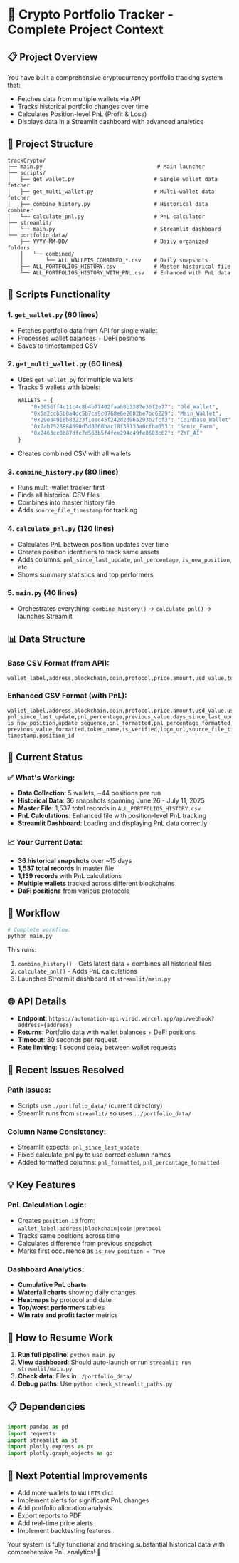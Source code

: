 # 🚀 Crypto Portfolio Tracker - Complete Project Context

## 📋 Project Overview
You have built a comprehensive cryptocurrency portfolio tracking system that:
- Fetches data from multiple wallets via API
- Tracks historical portfolio changes over time
- Calculates Position-level PnL (Profit & Loss)
- Displays data in a Streamlit dashboard with advanced analytics

## 📁 Project Structure
```
trackCrypto/
├── main.py                                    # Main launcher
├── scripts/
│   ├── get_wallet.py                         # Single wallet data fetcher
│   ├── get_multi_wallet.py                   # Multi-wallet data fetcher  
│   ├── combine_history.py                    # Historical data combiner
│   └── calculate_pnl.py                      # PnL calculator
├── streamlit/
│   └── main.py                               # Streamlit dashboard
└── portfolio_data/
    ├── YYYY-MM-DD/                           # Daily organized folders
    │   └── combined/
    │       └── ALL_WALLETS_COMBINED_*.csv    # Daily snapshots
    ├── ALL_PORTFOLIOS_HISTORY.csv            # Master historical file
    └── ALL_PORTFOLIOS_HISTORY_WITH_PNL.csv   # Enhanced with PnL data
```

## 🔧 Scripts Functionality

### 1. `get_wallet.py` (60 lines)
- Fetches portfolio data from API for single wallet
- Processes wallet balances + DeFi positions
- Saves to timestamped CSV

### 2. `get_multi_wallet.py` (60 lines)  
- Uses `get_wallet.py` for multiple wallets
- Tracks 5 wallets with labels:
  ```python
  WALLETS = {
      "0x3656ff4c11c4c8b4b77402faab8b3387e36f2e77": "Old_Wallet",
      "0x5a2ccb5b0a4dc5b7ca9c0768e6e2082be7bc6229": "Main_Wallet", 
      "0x29ea4918b83223f1eec45f242d2d96a293b2fcf3": "Coinbase_Wallet",
      "0x7ab7528984690d3d8066bac18f38133a0cfba053": "Sonic_Farm",
      "0x2463cc0b87dfc7d563b5f4fee294c49fe0603c62": "ZYF_AI"
  }
  ```
- Creates combined CSV with all wallets

### 3. `combine_history.py` (80 lines)
- Runs multi-wallet tracker first
- Finds all historical CSV files  
- Combines into master history file
- Adds `source_file_timestamp` for tracking

### 4. `calculate_pnl.py` (120 lines)
- Calculates PnL between position updates over time
- Creates position identifiers to track same assets
- Adds columns: `pnl_since_last_update`, `pnl_percentage`, `is_new_position`, etc.
- Shows summary statistics and top performers

### 5. `main.py` (40 lines)
- Orchestrates everything: `combine_history()` → `calculate_pnl()` → launches Streamlit

## 📊 Data Structure

### Base CSV Format (from API):
```csv
wallet_label,address,blockchain,coin,protocol,price,amount,usd_value,token_name,is_verified,logo_url
```

### Enhanced CSV Format (with PnL):
```csv
wallet_label,address,blockchain,coin,protocol,price,amount,usd_value,usd_value_numeric,
pnl_since_last_update,pnl_percentage,previous_value,days_since_last_update,
is_new_position,update_sequence,pnl_formatted,pnl_percentage_formatted,
previous_value_formatted,token_name,is_verified,logo_url,source_file_timestamp,
timestamp,position_id
```

## 🎯 Current Status

### ✅ What's Working:
- **Data Collection**: 5 wallets, ~44 positions per run
- **Historical Data**: 36 snapshots spanning June 26 - July 11, 2025
- **Master File**: 1,537 total records in `ALL_PORTFOLIOS_HISTORY.csv`
- **PnL Calculations**: Enhanced file with position-level PnL tracking
- **Streamlit Dashboard**: Loading and displaying PnL data correctly

### 📈 Your Current Data:
- **36 historical snapshots** over ~15 days
- **1,537 total records** in master file  
- **1,139 records** with PnL calculations
- **Multiple wallets** tracked across different blockchains
- **DeFi positions** from various protocols

## 🔄 Workflow
```bash
# Complete workflow:
python main.py
```

This runs:
1. `combine_history()` - Gets latest data + combines all historical files
2. `calculate_pnl()` - Adds PnL calculations  
3. Launches Streamlit dashboard at `streamlit/main.py`

## 🌐 API Details
- **Endpoint**: `https://automation-api-virid.vercel.app/api/webhook?address={address}`
- **Returns**: Portfolio data with wallet balances + DeFi positions
- **Timeout**: 30 seconds per request
- **Rate limiting**: 1 second delay between wallet requests

## 🔧 Recent Issues Resolved

### Path Issues:
- Scripts use `./portfolio_data/` (current directory)
- Streamlit runs from `streamlit/` so uses `../portfolio_data/`

### Column Name Consistency:
- Streamlit expects: `pnl_since_last_update`
- Fixed calculate_pnl.py to use correct column names
- Added formatted columns: `pnl_formatted`, `pnl_percentage_formatted`

## 💡 Key Features

### PnL Calculation Logic:
- Creates `position_id` from: `wallet_label|address|blockchain|coin|protocol`
- Tracks same positions across time
- Calculates difference from previous snapshot
- Marks first occurrence as `is_new_position = True`

### Dashboard Analytics:
- **Cumulative PnL charts**
- **Waterfall charts** showing daily changes
- **Heatmaps** by protocol and date
- **Top/worst performers** tables
- **Win rate and profit factor** metrics

## 🚀 How to Resume Work

1. **Run full pipeline**: `python main.py`
2. **View dashboard**: Should auto-launch or run `streamlit run streamlit/main.py`
3. **Check data**: Files in `./portfolio_data/`
4. **Debug paths**: Use `python check_streamlit_paths.py`

## 📋 Dependencies
```python
import pandas as pd
import requests  
import streamlit as st
import plotly.express as px
import plotly.graph_objects as go
```

## 🎯 Next Potential Improvements
- Add more wallets to `WALLETS` dict
- Implement alerts for significant PnL changes  
- Add portfolio allocation analysis
- Export reports to PDF
- Add real-time price alerts
- Implement backtesting features

Your system is fully functional and tracking substantial historical data with comprehensive PnL analytics! 🎉